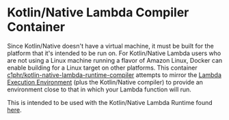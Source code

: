 # Kotlin/Native Lambda Compiler Container
Since Kotlin/Native doesn't have a virtual machine, it must be built for the platform that it's intended to be run on. 
For Kotlin/Native Lambda users who are not using a Linux machine running a flavor of Amazon Linux, Docker can enable building for a Linux target on other platforms.
This container [c1phr/kotlin-native-lambda-runtime-compiler](https://hub.docker.com/r/c1phr/kotlin-native-lambda-runtime-compiler) attempts to mirror the [Lambda Execution Environment](https://docs.aws.amazon.com/lambda/latest/dg/current-supported-versions.html) (plus the Kotlin/Native compiler) to provide 
an environment close to that in which your Lambda function will run.

This is intended to be used with the Kotlin/Native Lambda Runtime found [here](https://github.com/c1phr/lambda-runtime-kotlin-native).
